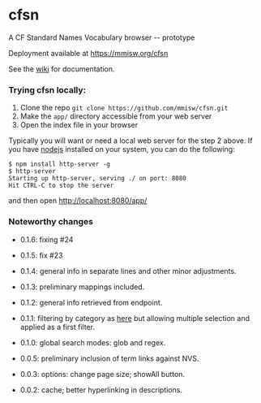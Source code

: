 cfsn
====

A CF Standard Names Vocabulary browser -- prototype

Deployment available at https://mmisw.org/cfsn

See the [wiki](https://github.com/mmisw/cfsn/wiki) for documentation.


### Trying cfsn locally:

1. Clone the repo `git clone https://github.com/mmisw/cfsn.git`
1. Make the `app/` directory accessible from your web server
1. Open the index file in your browser

Typically you will want or need a local web server for the step 2
above. If you have [nodejs](http://nodejs.org/) installed on your system,
you can do the following:
```shell
$ npm install http-server -g
$ http-server
Starting up http-server, serving ./ on port: 8080
Hit CTRL-C to stop the server
```
and then open [http://localhost:8080/app/](http://localhost:8080/app/)


### Noteworthy changes

- 0.1.6: fixing \#24

- 0.1.5: fix \#23

- 0.1.4: general info in separate lines and other minor adjustments.

- 0.1.3: preliminary mappings included.

- 0.1.2: general info retrieved from endpoint.

- 0.1.1: filtering by category as [here](http://cfconventions.org/Data/cf-standard-names/27/build/cf-standard-name-table.html)
but allowing multiple selection and applied as a first filter.

- 0.1.0: global search modes: glob and regex.

- 0.0.5: preliminary inclusion of term links against NVS.

- 0.0.3: options: change page size; showAll button.

- 0.0.2: cache; better hyperlinking in descriptions.
